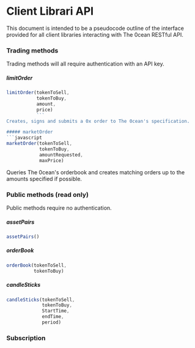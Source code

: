 # Client Librari API

This document is intended to be a pseudocode outline of the interface provided for all client libraries interacting with The 0cean RESTful API.

### Trading methods
Trading methods will all require authentication with an API key.

##### limitOrder
```javascript
limitOrder(tokenToSell,
           tokenToBuy,
           amount,
           price)
           ```
Creates, signs and submits a 0x order to The 0cean's specification.

##### marketOrder
```javascript
marketOrder(tokenToSell,
            tokenToBuy,
            amountRequested,
            maxPrice)
```

Queries The 0cean's orderbook and creates matching orders up to the amounts specified if possible.



### Public methods (read only)
Public methods require no authentication.

##### assetPairs
```javascript
assetPairs()
```

##### orderBook
```javascript
orderBook(tokenToSell,
          tokenToBuy)
```

##### candleSticks
```javascript
candleSticks(tokenToSell,
             tokenToBuy,
             StartTime,
             endTime,
             period)
```

### Subscription
